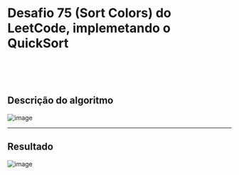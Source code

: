 <h1>Desafio 75 (Sort Colors) do LeetCode, implemetando o QuickSort</h1>
<br/>
<br/>
<br/>

<h2>Descrição do algoritmo</h2>

![image](https://github.com/Guidev123/QuickSort/assets/155389912/d3c1541d-1192-4fa0-8f50-4c1bf899b6d3)
<hr/>
<h2>Resultado</h2>

![image](https://github.com/Guidev123/QuickSort/assets/155389912/4a559c93-015d-4543-990f-5b9775c2264b)
